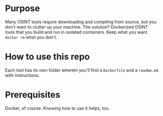 # Purpose

Many OSINT tools require downloading and compiling from source, but you don't want to clutter up your machine. The solution? Dockerized OSINT tools that you build and run in isolated containers. Keep what you want. `docker rm` what you don't.

# How to use this repo

Each tool has its own folder wherein you'll find a `Dockerfile` and a `readme.md` with instructions.

# Prerequisites

Docker, of course. Knowing how to use it helps, too.